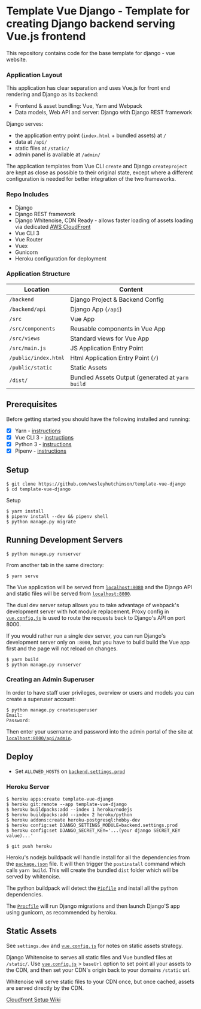 # Template Vue Django - Template for creating Django backend serving Vue.js frontend

This repository contains code for the base template for django - vue website.

### Application Layout

This application has clear separation and uses Vue.js for front end rendering and Django as its backend:

- Frontend & asset bundling: Vue, Yarn and Webpack
- Data models, Web API and server: Django with Django REST framework

Django serves:

- the application entry point (`index.html` + bundled assets) at `/`
- data at `/api/`
- static files at `/static/`
- admin panel is available at `/admin/`

The application templates from Vue CLI `create` and Django `createproject` are kept as close as possible to their
original state, except where a different configuration is needed for better integration of the two frameworks.

### Repo Includes

- Django
- Django REST framework
- Django Whitenoise, CDN Ready - allows faster loading of assets loading via dedicated [AWS CloudFront](https://aws.amazon.com/cloudfront/)
- Vue CLI 3
- Vue Router
- Vuex
- Gunicorn
- Heroku configuration for deployment

### Application Structure

| Location             | Content                                          |
| -------------------- | ------------------------------------------------ |
| `/backend`           | Django Project & Backend Config                  |
| `/backend/api`       | Django App (`/api`)                              |
| `/src`               | Vue App                                          |
| `/src/components`    | Reusable components in Vue App                   |
| `/src/views`         | Standard views for Vue App                       |
| `/src/main.js`       | JS Application Entry Point                       |
| `/public/index.html` | Html Application Entry Point (`/`)               |
| `/public/static`     | Static Assets                                    |
| `/dist/`             | Bundled Assets Output (generated at `yarn build` |

## Prerequisites

Before getting started you should have the following installed and running:

- [x] Yarn - [instructions](https://yarnpkg.com/en/docs/install)
- [x] Vue CLI 3 - [instructions](https://cli.vuejs.org/guide/installation.html)
- [x] Python 3 - [instructions](https://wiki.python.org/moin/BeginnersGuide)
- [x] Pipenv - [instructions](https://pipenv.readthedocs.io/en/latest/install/#installing-pipenv)

## Setup

```shell
$ git clone https://github.com/wesleyhutchinson/template-vue-django
$ cd template-vue-django
```

Setup

```shell
$ yarn install
$ pipenv install --dev && pipenv shell
$ python manage.py migrate
```

## Running Development Servers

```shell
$ python manage.py runserver
```

From another tab in the same directory:

```shell
$ yarn serve
```

The Vue application will be served from [`localhost:8080`](http://localhost:8080/) and the Django API
and static files will be served from [`localhost:8000`](http://localhost:8000/).

The dual dev server setup allows you to take advantage of
webpack's development server with hot module replacement.
Proxy config in [`vue.config.js`](/vue.config.js) is used to route the requests
back to Django's API on port 8000.

If you would rather run a single dev server, you can run Django's
development server only on `:8000`, but you have to build build the Vue app first
and the page will not reload on changes.

```shell
$ yarn build
$ python manage.py runserver
```

### Creating an Admin Superuser

In order to have staff user privileges, overview or users and models you can create a superuser account:

```shell
$ python manage.py createsuperuser
Email:
Password:
```

Then enter your username and password into the admin portal of the site at [`localhost:8000/api/admin`](http://localhost:8000/api/admin).

## Deploy

- Set `ALLOWED_HOSTS` on [`backend.settings.prod`](/backend/settings/prod.py)

### Heroku Server

```shell
$ heroku apps:create template-vue-django
$ heroku git:remote --app template-vue-django
$ heroku buildpacks:add --index 1 heroku/nodejs
$ heroku buildpacks:add --index 2 heroku/python
$ heroku addons:create heroku-postgresql:hobby-dev
$ heroku config:set DJANGO_SETTINGS_MODULE=backend.settings.prod
$ heroku config:set DJANGO_SECRET_KEY='...(your django SECRET_KEY value)...'

$ git push heroku
```

Heroku's nodejs buildpack will handle install for all the dependencies from the [`package.json`](/package.json) file.
It will then trigger the `postinstall` command which calls `yarn build`.
This will create the bundled `dist` folder which will be served by whitenoise.

The python buildpack will detect the [`Pipfile`](/Pipfile) and install all the python dependencies.

The [`Procfile`](/Procfile) will run Django migrations and then launch Django'S app using gunicorn, as recommended by heroku.

## Static Assets

See `settings.dev` and [`vue.config.js`](/vue.config.js) for notes on static assets strategy.

Django Whitenoise to serves all static files and Vue bundled files at `/static/`.
Use [`vue.config.js`](/vue.config.js) > `baseUrl` option to set point all your assets to the CDN,
and then set your CDN's origin back to your domains `/static` url.

Whitenoise will serve static files to your CDN once, but once cached, assets are served directly by the CDN.

[Cloudfront Setup Wiki]()
